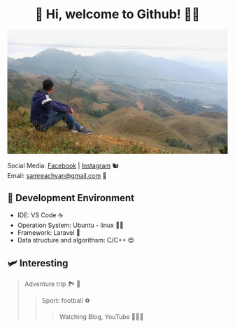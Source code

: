 <h1 align="center"> 🦥 Hi, welcome to Github! 👋👋 </h1>

![My Profile](https://github.com/samreachyan/samreachyan/blob/master/me.jpg?raw=true)

Social Media: [Facebook](https://fb.me/yan.samreach) | [Instagram](https://www.instagram.com/yansamreach) 🐿
<br>Email: samreachyan@gmail.com 💌

## 🚀 Development Environment

* IDE: VS Code ☕
* Operation System: Ubuntu - linux 🐧💓
* Framework: Laravel 🎁
* Data structure and algorithsm: C/C++ 😍

## 🛩 Interesting
> Adventure trip 🏞 🌄
>> Sport: football ⚽️
>>> Watching Blog, YouTube 🧑🏿‍💻

